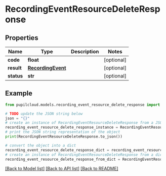 # RecordingEventResourceDeleteResponse


## Properties

Name | Type | Description | Notes
------------ | ------------- | ------------- | -------------
**code** | **float** |  | [optional] 
**result** | [**RecordingEvent**](RecordingEvent.md) |  | [optional] 
**status** | **str** |  | [optional] 

## Example

```python
from pupilcloud.models.recording_event_resource_delete_response import RecordingEventResourceDeleteResponse

# TODO update the JSON string below
json = "{}"
# create an instance of RecordingEventResourceDeleteResponse from a JSON string
recording_event_resource_delete_response_instance = RecordingEventResourceDeleteResponse.from_json(json)
# print the JSON string representation of the object
print(RecordingEventResourceDeleteResponse.to_json())

# convert the object into a dict
recording_event_resource_delete_response_dict = recording_event_resource_delete_response_instance.to_dict()
# create an instance of RecordingEventResourceDeleteResponse from a dict
recording_event_resource_delete_response_from_dict = RecordingEventResourceDeleteResponse.from_dict(recording_event_resource_delete_response_dict)
```
[[Back to Model list]](../README.md#documentation-for-models) [[Back to API list]](../README.md#documentation-for-api-endpoints) [[Back to README]](../README.md)


